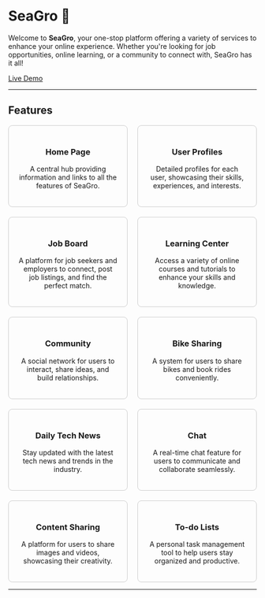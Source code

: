 # SeaGro 🌊

Welcome to **SeaGro**, your one-stop platform offering a variety of services to enhance your online experience. Whether you're looking for job opportunities, online learning, or a community to connect with, SeaGro has it all!

[Live Demo](https://seagro.vercel.app)

---

## Features

<div style="display: flex; flex-wrap: wrap; gap: 20px;">

  <div style="border: 1px solid #ccc; border-radius: 8px; padding: 20px; width: 200px; text-align: center;">
    <link rel="stylesheet" href="https://cdnjs.cloudflare.com/ajax/libs/font-awesome/6.0.0-beta3/css/all.min.css">
    <i class="fas fa-home" style="font-size: 40px; color: #007bff;"></i>
    <h3>Home Page</h3>
    <p>A central hub providing information and links to all the features of SeaGro.</p>
  </div>

  <div style="border: 1px solid #ccc; border-radius: 8px; padding: 20px; width: 200px; text-align: center;">
    <i class="fas fa-user" style="font-size: 40px; color: #007bff;"></i>
    <h3>User Profiles</h3>
    <p>Detailed profiles for each user, showcasing their skills, experiences, and interests.</p>
  </div>

  <div style="border: 1px solid #ccc; border-radius: 8px; padding: 20px; width: 200px; text-align: center;">
    <i class="fas fa-briefcase" style="font-size: 40px; color: #007bff;"></i>
    <h3>Job Board</h3>
    <p>A platform for job seekers and employers to connect, post job listings, and find the perfect match.</p>
  </div>

  <div style="border: 1px solid #ccc; border-radius: 8px; padding: 20px; width: 200px; text-align: center;">
    <i class="fas fa-book" style="font-size: 40px; color: #007bff;"></i>
    <h3>Learning Center</h3>
    <p>Access a variety of online courses and tutorials to enhance your skills and knowledge.</p>
  </div>

  <div style="border: 1px solid #ccc; border-radius: 8px; padding: 20px; width: 200px; text-align: center;">
    <i class="fas fa-users" style="font-size: 40px; color: #007bff;"></i>
    <h3>Community</h3>
    <p>A social network for users to interact, share ideas, and build relationships.</p>
  </div>

  <div style="border: 1px solid #ccc; border-radius: 8px; padding: 20px; width: 200px; text-align: center;">
    <i class="fas fa-bicycle" style="font-size: 40px; color: #007bff;"></i>
    <h3>Bike Sharing</h3>
    <p>A system for users to share bikes and book rides conveniently.</p>
  </div>

  <div style="border: 1px solid #ccc; border-radius: 8px; padding: 20px; width: 200px; text-align: center;">
    <i class="fas fa-newspaper" style="font-size: 40px; color: #007bff;"></i>
    <h3>Daily Tech News</h3>
    <p>Stay updated with the latest tech news and trends in the industry.</p>
  </div>

  <div style="border: 1px solid #ccc; border-radius: 8px; padding: 20px; width: 200px; text-align: center;">
    <i class="fas fa-comments" style="font-size: 40px; color: #007bff;"></i>
    <h3>Chat</h3>
    <p>A real-time chat feature for users to communicate and collaborate seamlessly.</p>
  </div>

  <div style="border: 1px solid #ccc; border-radius: 8px; padding: 20px; width: 200px; text-align: center;">
    <i class="fas fa-share-alt" style="font-size: 40px; color: #007bff;"></i>
    <h3>Content Sharing</h3>
    <p>A platform for users to share images and videos, showcasing their creativity.</p>
  </div>

  <div style="border: 1px solid #ccc; border-radius: 8px; padding: 20px; width: 200px; text-align: center;">
    <i class="fas fa-tasks" style="font-size: 40px; color: #007bff;"></i>
    <h3>To-do Lists</h3>
    <p>A personal task management tool to help users stay organized and productive.</p>
  </div>

</div>

---

